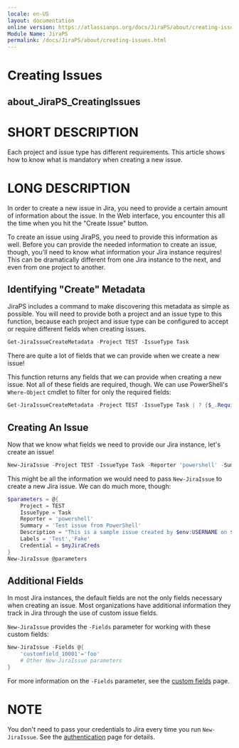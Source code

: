 ```yaml
---
locale: en-US
layout: documentation
online version: https://atlassianps.org/docs/JiraPS/about/creating-issues.html
Module Name: JiraPS
permalink: /docs/JiraPS/about/creating-issues.html
---
```

# Creating Issues

## about_JiraPS_CreatingIssues

# SHORT DESCRIPTION

Each project and issue type has different requirements.
This article shows how to know what is mandatory when creating a new issue.

# LONG DESCRIPTION

In order to create a new issue in Jira, you need to provide a certain amount of information about the issue. In the Web interface, you encounter this all the time when you hit the "Create Issue" button.

To create an issue using JiraPS, you need to provide this information as well. Before you can provide the needed information to create an issue, though, you'll need to know what information your Jira instance requires! This can be dramatically different from one Jira instance to the next, and even from one project to another.

## Identifying "Create" Metadata

JiraPS includes a command to make discovering this metadata as simple as possible. You will need to provide both a project and an issue type to this function, because each project and issue type can be configured to accept or require different fields when creating issues.

```powershell
Get-JiraIssueCreateMetadata -Project TEST -IssueType Task
```

There are quite a lot of fields that we can provide when we create a new issue!

This function returns any fields that we can provide when creating a new issue. Not all of these fields are required, though. We can use PowerShell's `Where-Object` cmdlet to filter for only the required fields:

```powershell
Get-JiraIssueCreateMetadata -Project TEST -IssueType Task | ? {$_.Required -eq $true}
```

## Creating An Issue

Now that we know what fields we need to provide our Jira instance, let's create an issue!

```powershell
New-JiraIssue -Project TEST -IssueType Task -Reporter 'powershell' -Summary 'Test issue from PowerShell' -Credential $myJiraCreds
```

This might be all the information we would need to pass `New-JiraIssue` to create a new Jira issue. We can do much more, though:

```powershell
$parameters = @{
    Project = TEST
    IssueType = Task
    Reporter = 'powershell'
    Summary = 'Test issue from PowerShell'
    Description = "This is a sample issue created by $env:USERNAME on $env:COMPUTERNAME."
    Labels = 'Test','Fake'
    Credential = $myJiraCreds
}
New-JiraIssue @parameters
```

## Additional Fields

In most Jira instances, the default fields are not the only fields necessary when creating an issue. Most organizations have additional information they track in Jira through the use of custom issue fields.

`New-JiraIssue` provides the `-Fields` parameter for working with these custom fields:

```powershell
New-JiraIssue -Fields @{
    'customfield_10001'='foo'
    # Other New-JiraIssue parameters
}
```

For more information on the `-Fields` parameter, see the [custom fields](custom-fields.html) page.

# NOTE

You don't need to pass your credentials to Jira every time you run `New-JiraIssue`. See the [authentication](authentication.html) page for details.
